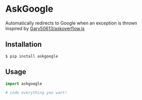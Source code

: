 # AskGoogle
Automatically redirects to Google when an exception is thrown <br>
Inspired by [Gary50613/askoverflow.js](https://github.com/Gary50613/askoverflow.js)

## Installation
```shell
$ pip install askgoogle
```

## Usage
```python
import askgoogle

# code everything you want!

```